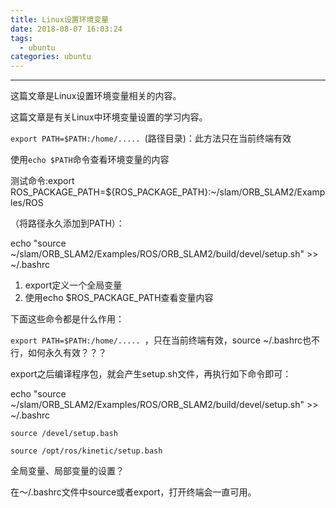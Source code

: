 ```yaml
---
title: Linux设置环境变量
date: 2018-08-07 16:03:24
tags:
  - ubuntu
categories: ubuntu
---
```


---

这篇文章是Linux设置环境变量相关的内容。

<!--more--->

这篇文章是有关Linux中环境变量设置的学习内容。

`export PATH=$PATH:/home/..... `(路径目录)：此方法只在当前终端有效 	

使用`echo $PATH`命令查看环境变量的内容

测试命令:export ROS_PACKAGE_PATH=${ROS_PACKAGE_PATH}:~/slam/ORB_SLAM2/Examples/ROS

（将路径永久添加到PATH）：

echo "source ~/slam/ORB_SLAM2/Examples/ROS/ORB_SLAM2/build/devel/setup.sh" >> ~/.bashrc

1. export定义一个全局变量
2. 使用echo $ROS_PACKAGE_PATH查看变量内容



下面这些命令都是什么作用：

`export PATH=$PATH:/home/..... `，只在当前终端有效，source ~/.bashrc也不行，如何永久有效？？？

export之后编译程序包，就会产生setup.sh文件，再执行如下命令即可：

echo "source ~/slam/ORB_SLAM2/Examples/ROS/ORB_SLAM2/build/devel/setup.sh" >> ~/.bashrc

`source /devel/setup.bash`

`source /opt/ros/kinetic/setup.bash`

全局变量、局部变量的设置？

在～/.bashrc文件中source或者export，打开终端会一直可用。